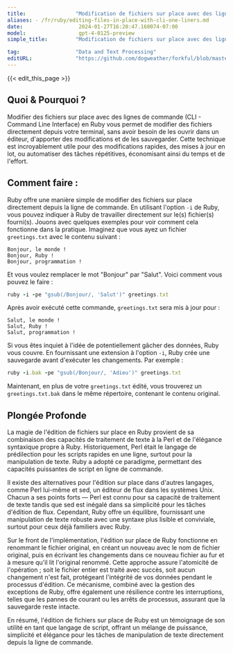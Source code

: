 ```yaml
---
title:                "Modification de fichiers sur place avec des lignes de commande en une seule étape"
aliases: - /fr/ruby/editing-files-in-place-with-cli-one-liners.md
date:                  2024-01-27T16:20:47.160074-07:00
model:                 gpt-4-0125-preview
simple_title:         "Modification de fichiers sur place avec des lignes de commande en une seule étape"

tag:                  "Data and Text Processing"
editURL:              "https://github.com/dogweather/forkful/blob/master/content/fr/ruby/editing-files-in-place-with-cli-one-liners.md"
---
```


{{< edit_this_page >}}

## Quoi & Pourquoi ?

Modifier des fichiers sur place avec des lignes de commande (CLI - Command Line Interface) en Ruby vous permet de modifier des fichiers directement depuis votre terminal, sans avoir besoin de les ouvrir dans un éditeur, d'apporter des modifications et de les sauvegarder. Cette technique est incroyablement utile pour des modifications rapides, des mises à jour en lot, ou automatiser des tâches répétitives, économisant ainsi du temps et de l'effort.

## Comment faire :

Ruby offre une manière simple de modifier des fichiers sur place directement depuis la ligne de commande. En utilisant l'option `-i` de Ruby, vous pouvez indiquer à Ruby de travailler directement sur le(s) fichier(s) fourni(s). Jouons avec quelques exemples pour voir comment cela fonctionne dans la pratique. Imaginez que vous ayez un fichier `greetings.txt` avec le contenu suivant :

```
Bonjour, le monde !
Bonjour, Ruby !
Bonjour, programmation !
```

Et vous voulez remplacer le mot "Bonjour" par "Salut". Voici comment vous pouvez le faire :

```Ruby
ruby -i -pe "gsub(/Bonjour/, 'Salut')" greetings.txt
```

Après avoir exécuté cette commande, `greetings.txt` sera mis à jour pour :

```
Salut, le monde !
Salut, Ruby !
Salut, programmation !
```

Si vous êtes inquiet à l'idée de potentiellement gâcher des données, Ruby vous couvre. En fournissant une extension à l'option `-i`, Ruby crée une sauvegarde avant d'exécuter les changements. Par exemple :

```Ruby
ruby -i.bak -pe "gsub(/Bonjour/, 'Adieu')" greetings.txt
```

Maintenant, en plus de votre `greetings.txt` édité, vous trouverez un `greetings.txt.bak` dans le même répertoire, contenant le contenu original.

## Plongée Profonde

La magie de l'édition de fichiers sur place en Ruby provient de sa combinaison des capacités de traitement de texte à la Perl et de l'élégance syntaxique propre à Ruby. Historiquement, Perl était le langage de prédilection pour les scripts rapides en une ligne, surtout pour la manipulation de texte. Ruby a adopté ce paradigme, permettant des capacités puissantes de script en ligne de commande.

Il existe des alternatives pour l'édition sur place dans d'autres langages, comme Perl lui-même et sed, un éditeur de flux dans les systèmes Unix. Chacun a ses points forts — Perl est connu pour sa capacité de traitement de texte tandis que sed est inégalé dans sa simplicité pour les tâches d'édition de flux. Cependant, Ruby offre un équilibre, fournissant une manipulation de texte robuste avec une syntaxe plus lisible et conviviale, surtout pour ceux déjà familiers avec Ruby.

Sur le front de l'implémentation, l'édition sur place de Ruby fonctionne en renommant le fichier original, en créant un nouveau avec le nom de fichier original, puis en écrivant les changements dans ce nouveau fichier au fur et à mesure qu'il lit l'original renommé. Cette approche assure l'atomicité de l'opération ; soit le fichier entier est traité avec succès, soit aucun changement n'est fait, protégeant l'intégrité de vos données pendant le processus d'édition. Ce mécanisme, combiné avec la gestion des exceptions de Ruby, offre également une résilience contre les interruptions, telles que les pannes de courant ou les arrêts de processus, assurant que la sauvegarde reste intacte.

En résumé, l'édition de fichiers sur place de Ruby est un témoignage de son utilité en tant que langage de script, offrant un mélange de puissance, simplicité et élégance pour les tâches de manipulation de texte directement depuis la ligne de commande.
